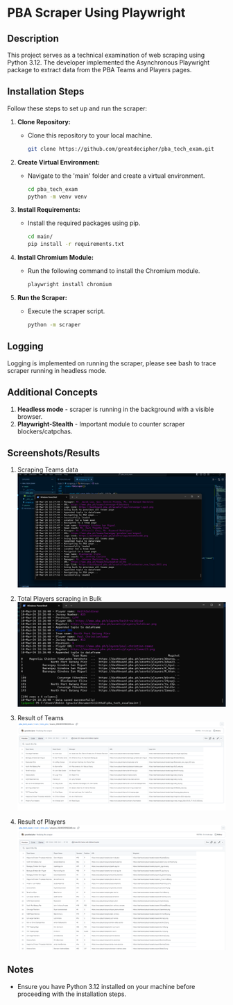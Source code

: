 # PBA Scraper Using Playwright

## Description
This project serves as a technical examination of web scraping using Python 3.12. The developer implemented the Asynchronous Playwright package to extract data from the PBA Teams and Players pages.

## Installation Steps
Follow these steps to set up and run the scraper:

1. **Clone Repository:**
   - Clone this repository to your local machine.

     ```bash
     git clone https://github.com/greatdecipher/pba_tech_exam.git
     ```

2. **Create Virtual Environment:**
   - Navigate to the 'main' folder and create a virtual environment.

     ```bash
     cd pba_tech_exam
     python -m venv venv
     ```

3. **Install Requirements:**
   - Install the required packages using pip.

     ```bash
     cd main/
     pip install -r requirements.txt
     ```

4. **Install Chromium Module:**
   - Run the following command to install the Chromium module.

     ```bash
     playwright install chromium
     ```

5. **Run the Scraper:**
   - Execute the scraper script.

     ```bash
     python -m scraper
     ```

## Logging
Logging is implemented on running the scraper, please see bash to trace scraper running in headless mode.

## Additional Concepts
1. **Headless mode** - scraper is running in the background with a visible browser.
2. **Playwright-Stealth** - Important module to counter scraper blockers/catpchas.

## Screenshots/Results

1. Scraping Teams data
   ![Teams](main/actual_screenshots/scraping_logs.png)

2. Total Players scraping in Bulk
   ![Total players](main/actual_screenshots/206players.png)

3. Result of Teams
   ![Teams data](main/actual_screenshots/result_team.png)

4. Result of Players
   ![Players data](main/actual_screenshots/result_player.png)

## Notes
- Ensure you have Python 3.12 installed on your machine before proceeding with the installation steps.

